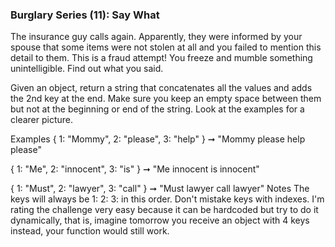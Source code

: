 ### Burglary Series (11): Say What

The insurance guy calls again. Apparently, they were informed by your spouse that some items were not stolen at all and you failed to mention this detail to them. This is a fraud attempt! You freeze and mumble something unintelligible. Find out what you said.

Given an object, return a string that concatenates all the values and adds the 2nd key at the end. Make sure you keep an empty space between them but not at the beginning or end of the string. Look at the examples for a clearer picture.

Examples
{ 1: "Mommy", 2: "please", 3: "help" } ➞ "Mommy please help please"

{ 1: "Me", 2: "innocent", 3: "is" } ➞ "Me innocent is innocent"

{ 1: "Must", 2: "lawyer", 3: "call" } ➞ "Must lawyer call lawyer"
Notes
The keys will always be 1: 2: 3: in this order. Don't mistake keys with indexes.
I'm rating the challenge very easy because it can be hardcoded but try to do it dynamically, that is, imagine tomorrow you receive an object with 4 keys instead, your function would still work.
